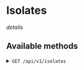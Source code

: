 # Isolates

*details*

## Available methods

<details>
<summary><code>GET /api/v1/isolates</code></summary>

`RESULT`

```
[
    
]
```
</details>